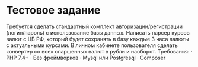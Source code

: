 # Тестовое задание
Требуется сделать стандартный комплект авторизации/регистрации (логин/пароль) с использование базы данных.
Написать парсер курсов валют с ЦБ РФ, который будет сохранять в базу каждые 3 часа валюты с актуальными курсами.
В личном кабинете пользователя сделать конвертер со всех спаршенных валют в рубли и наоборот.
Требования:
·       PHP 7.4+
·       Без фреймворков
·   	Mysql или Postgresql
·   	Composer
 
